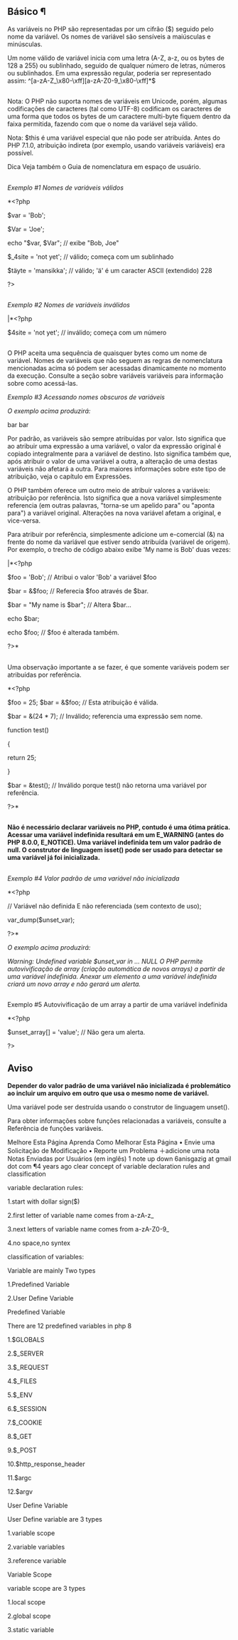 ## Básico ¶
As variáveis no PHP são representadas por um cifrão ($) seguido pelo nome da variável. Os nomes de variável são sensíveis a maiúsculas e minúsculas.

Um nome válido de variável inicia com uma letra (A-Z, a-z, ou os bytes de 128 a 255) ou sublinhado, seguido de qualquer número de letras, números ou sublinhados. Em uma expressão regular, poderia ser representado assim: ^[a-zA-Z_\x80-\xff][a-zA-Z0-9_\x80-\xff]*$
##
Nota: O PHP não suporta nomes de variáveis em Unicode, porém, algumas codificações de caracteres (tal como UTF-8) codificam os caracteres de uma forma que todos os bytes de um caractere multi-byte fiquem dentro da faixa permitida, fazendo com que o nome da variável seja válido.

Nota: $this é uma variável especial que não pode ser atribuída. Antes do PHP 7.1.0, atribuição indireta (por exemplo, usando variáveis variáveis) era possível.

Dica
Veja também o Guia de nomenclatura em espaço de usuário.
##
*Exemplo #1 Nomes de variáveis válidos*

*<?php

$var = 'Bob';

$Var = 'Joe';

echo "$var, $Var";      // exibe "Bob, Joe"

$_4site = 'not yet';    // válido; começa com um sublinhado

$täyte = 'mansikka';    // válido; 'ä' é um caracter ASCII (extendido) 228

?>
##
*Exemplo #2 Nomes de variáveis inválidos*

|*<?php

$4site = 'not yet';      // inválido; começa com um número
##
O PHP aceita uma sequência de quaisquer bytes como um nome de variável. Nomes de variáveis que não seguem as regras de nomenclatura mencionadas acima só podem ser acessadas dinamicamente no momento da execução. Consulte a seção sobre variáveis variáveis para informação sobre como acessá-las.

*Exemplo #3 Acessando nomes obscuros de variáveis*

<?php

${'invalid-name'} = 'bar';

$name = 'invalid-name';

echo ${'invalid-name'}, " ", $$name;

?>

*O exemplo acima produzirá:*

bar bar

Por padrão, as variáveis são sempre atribuídas por valor. Isto significa que ao atribuir uma expressão a uma variável, o valor da expressão original é copiado integralmente para a variável de destino. Isto significa também que, após atribuir o valor de uma variável a outra, a alteração de uma destas variáveis não afetará a outra. Para maiores informações sobre este tipo de atribuição, veja o capítulo em Expressões.

O PHP também oferece um outro meio de atribuir valores a variáveis: atribuição por referência. Isto significa que a nova variável simplesmente referencia (em outras palavras, "torna-se um apelido para" ou "aponta para") a variável original. Alterações na nova variável afetam a original, e vice-versa.

Para atribuir por referência, simplesmente adicione um e-comercial (&) na frente do nome da variável que estiver sendo atribuída (variável de origem). Por exemplo, o trecho de código abaixo exibe 'My name is Bob' duas vezes:

|*<?php

$foo = 'Bob';             // Atribui o valor 'Bob' a variável $foo

$bar = &$foo;              // Referecia $foo através de $bar.

$bar = "My name is $bar";  // Altera $bar...

echo $bar;

echo $foo;                 // $foo é alterada também.

?>*
##
Uma observação importante a se fazer, é que somente variáveis podem ser atribuídas por referência.

*<?php

$foo = 25;
$bar = &$foo;      // Esta atribuição é válida.

$bar = &(24 * 7);  // Inválido; referencia uma expressão sem nome.


function test()

{

   return 25;

}

$bar = &test();    // Inválido porque test() não retorna uma variável por referência.

?>*
##
**Não é necessário declarar variáveis no PHP, contudo é uma ótima prática. Acessar uma variável indefinida resultará em um E_WARNING (antes do PHP 8.0.0, E_NOTICE). Uma variável indefinida tem um valor padrão de null. O construtor de linguagem isset() pode ser usado para detectar se uma variável já foi inicializada.**
##

*Exemplo #4 Valor padrão de uma variável não inicializada*

*<?php

// Variável não definida E não referenciada (sem contexto de uso);

var_dump($unset_var);

?>*

*O exemplo acima produzirá:*

*Warning: Undefined variable $unset_var in ...
NULL
O PHP permite autovivificação de array (criação automática de novos arrays) a partir de uma variável indefinida. Anexar um elemento a uma variável indefinida criará um novo array e não gerará um alerta.*
##
Exemplo #5 Autovivificação de um array a partir de uma variável indefinida

*<?php

$unset_array[] = 'value'; // Não gera um alerta.

?>

## Aviso
**Depender do valor padrão de uma variável não inicializada é problemático ao incluir um arquivo em outro que usa o mesmo nome de variável.**

Uma variável pode ser destruída usando o construtor de linguagem unset().

Para obter informações sobre funções relacionadas a variáveis, consulte a Referência de funções variáveis.

Melhore Esta Página
Aprenda Como Melhorar Esta Página • Envie uma Solicitação de Modificação • Reporte um Problema
＋adicione uma nota
Notas Enviadas por Usuários (em inglês) 1 note
up
down
6anisgazig at gmail dot com ¶4 years ago
clear concept of variable declaration rules and classification 

variable declaration rules:

1.start with dollar sign($)

2.first letter of variable name comes from a-zA-z_

3.next letters of variable name comes from a-zA-Z0-9_

4.no space,no syntex

classification of variables:

Variable are mainly Two types

1.Predefined Variable

2.User Define Variable


Predefined Variable

There are 12 predefined variables in php 8

1.$GLOBALS

2.$_SERVER

3.$_REQUEST

4.$_FILES

5.$_ENV

6.$_SESSION

7.$_COOKIE

8.$_GET

9.$_POST

10.$http_response_header

11.$argc

12.$argv


User Define Variable

User Define variable are 3 types

1.variable scope

2.variable variables

3.reference variable


Variable Scope

variable scope are 3 types

1.local scope

2.global scope

3.static variable
